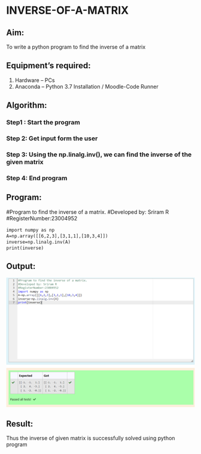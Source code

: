 # INVERSE-OF-A-MATRIX
## Aim:
To write a python program to find the inverse of a matrix
## Equipment’s required:
1. 	Hardware – PCs
2. 	Anaconda – Python 3.7 Installation / Moodle-Code Runner
## Algorithm:
### Step1 : Start the program
### Step 2: Get input form the user
### Step 3:  Using the np.linalg.inv(), we can find the inverse of the given matrix
### Step 4: End program

## Program:
#Program to find the inverse of a matrix.
#Developed by: Sriram R
#RegisterNumber:23004952
```
import numpy as np
A=np.array([[6,2,3],[3,1,1],[10,3,4]])
inverse=np.linalg.inv(A)
print(inverse)
```
## Output:
![output](<Screenshot 2023-11-29 110554-1.png>)
## Result:
Thus the inverse of given matrix is successfully solved using python program

